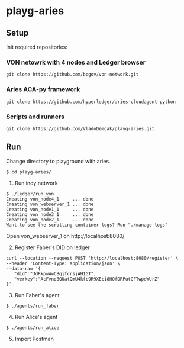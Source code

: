 # playg-aries


## Setup
Init required repositories:

### VON netowrk with 4 nodes and Ledger browser
```
git clone https://github.com/bcgov/von-network.git
```

### Aries ACA-py framework
```
git clone https://github.com/hyperledger/aries-cloudagent-python
```

### Scripts and runners
```
git clone https://github.com/VladoDemcak/playg-aries.git
```


## Run
Change directory to playground with aries.
```
$ cd playg-aries/
```

1. Run indy network
```
$ ./ledger/run_von 
Creating von_node4_1     ... done
Creating von_webserver_1 ... done
Creating von_node1_1     ... done
Creating von_node3_1     ... done
Creating von_node2_1     ... done
Want to see the scrolling container logs? Run "./manage logs"
```

Open von_webserver_1 on http://localhost:8080/

2. Register Faber's DID on ledger
```
curl --location --request POST 'http://localhost:8080/register' \
--header 'Content-Type: application/json' \
--data-raw '{
   "did":"JdRkpwWwCBqjfcrsjAH1GT",
   "verkey":"AcFvnqBQUatQmU4kfc9R9XEci8HQfDRPutGFTwpdWUrZ"
}'
```

3. Run Faber's agent
```
$ ./agents/run_faber 
```

4. Run Alice's agent

```
$ ./agents/run_alice
```

5. Import Postman

